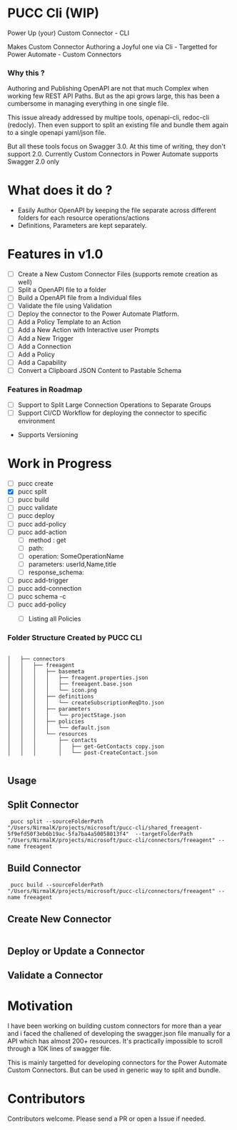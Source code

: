 # PUCC Cli (WIP)

Power Up (your) Custom Connector -  CLI

Makes Custom Connector Authoring a Joyful one via Cli - Targetted for Power Automate - Custom Connectors 

### Why this ?

Authoring and Publishing OpenAPI are not that much Complex when working few REST API Paths. But as the api grows large, this has been a cumbersome in managing everything in one single file.

This issue already addressed by multipe tools, openapi-cli, redoc-cli (redocly). Then even support to split an existing file and bundle them again to a single openapi yaml/json file.

But all these tools focus on Swagger 3.0. At this time of writing, they don't support 2.0. Currently Custom Connectors in Power Automate supports Swagger 2.0 only

# What does it do ?

- Easily Author OpenAPI by keeping the file separate across different folders for each resource operations/actions
- Definitions, Parameters are kept separately.

# Features in v1.0

- [ ] Create a New Custom Connector Files (supports remote creation as well)
- [ ] Split a OpenAPI file to a folder
- [ ] Build a OpenAPI file from a Individual files
- [ ] Validate the file using Validation
- [ ] Deploy the connector to the Power Automate Platform.
- [ ] Add a Policy  Template to an Action
- [ ] Add a New Action with Interactive user Prompts
- [ ] Add a New Trigger
- [ ] Add a Connection
- [ ] Add a Policy
- [ ] Add a Capability
- [ ] Convert a Clipboard JSON Content to Pastable Schema

### Features in Roadmap

- [ ] Support to Split Large Connection Operations to Separate Groups
- [ ] Support CI/CD Workflow for deploying the connector to specific environment
- Supports Versioning



# Work in Progress

- [ ] pucc create
- [x] pucc split
- [ ] pucc build
- [ ] pucc validate
- [ ] pucc deploy
- [ ] pucc add-policy
- [ ] pucc add-action
    - [ ] method : get
    - [ ] path:
    - [ ] operation: SomeOperationName
    - [ ] parameters: userId,Name,title
    - [ ] response_schema:
- [ ] pucc add-trigger
- [ ] pucc add-connection
- [ ] pucc schema -c
- [ ] pucc add-policy
    - [ ] Listing all Policies


### Folder Structure Created by PUCC CLI

```

│   ├── connectors
│   │   ├── freeagent
│   │   │   ├── basemeta
│   │   │   │   ├── freagent.properties.json
│   │   │   │   ├── freeagent.base.json
│   │   │   │   └── icon.png
│   │   │   ├── definitions
│   │   │   │   └── createSubscriptionReqDto.json
│   │   │   ├── parameters
│   │   │   │   └── projectStage.json
│   │   │   ├── policies
│   │   │   │   └── default.json
│   │   │   └── resources
│   │   │       ├── contacts
│   │   │       │   ├── get-GetContacts copy.json
│   │   │       │   └── post-CreateContact.json


```




## Usage

## Split Connector

```
 pucc split --sourceFolderPath "/Users/NirmalK/projects/microsoft/pucc-cli/shared_freeagent-5f9efd50f3eb6b19ac-5fa7ba4a50058013f4"  --targetFolderPath "/Users/NirmalK/projects/microsoft/pucc-cli/connectors/freeagent" --name freeagent

```


## Build Connector

```
 pucc build --sourceFolderPath "/Users/NirmalK/projects/microsoft/pucc-cli/connectors/freeagent" --name freeagent

```

## Create New Connector

```

```

## Deploy or Update a Connector


## Validate a Connector









# Motivation

I have been working on building custom connectors for more than a year and i faced the challened of developing the swagger.json file manually for a API which has almost 200+ resources. It's practically impossible to scroll through a 10K lines of swagger file.

This is mainly targetted for developing connectors for the Power Automate Custom Connectors. But can be used in generic way to split and bundle.


# Contributors

Contributors welcome. Please send a PR or open a Issue if needed.



